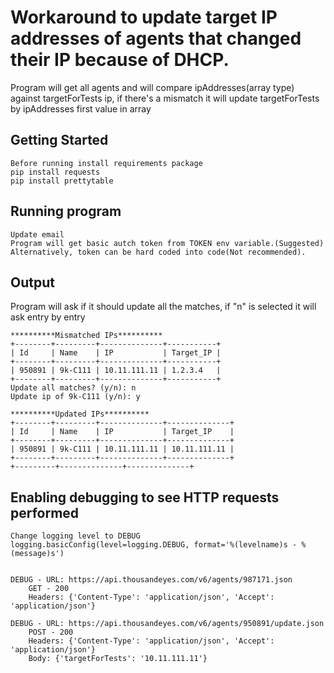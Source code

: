 # Workaround to update target IP addresses of agents that changed their IP because of DHCP.

Program will get all agents and will compare ipAddresses(array type) against targetForTests ip, if there's a mismatch it will update targetForTests by ipAddresses first value in array


## Getting Started
```
Before running install requirements package
pip install requests
pip install prettytable
```

## Running program
```
Update email
Program will get basic autch token from TOKEN env variable.(Suggested)
Alternatively, token can be hard coded into code(Not recommended).

```

## Output 
Program will ask if it should update all the matches, if "n" is selected it will ask entry by entry

```
**********Mismatched IPs**********
+--------+---------+--------------+-----------+
| Id     | Name    | IP           | Target_IP |
+--------+---------+--------------+-----------+
| 950891 | 9k-C111 | 10.11.111.11 | 1.2.3.4   |
+--------+---------+--------------+-----------+
Update all matches? (y/n): n
Update ip of 9k-C111 (y/n): y

**********Updated IPs**********
+--------+---------+--------------+--------------+
| Id     | Name    | IP           | Target_IP    |
+--------+---------+--------------+--------------+
| 950891 | 9k-C111 | 10.11.111.11 | 10.11.111.11 |
+--------+---------+--------------+--------------+
+---------+--------------+--------------+

```

## Enabling debugging to see HTTP requests performed 
```
Change logging level to DEBUG
logging.basicConfig(level=logging.DEBUG, format='%(levelname)s - %(message)s')


DEBUG - URL: https://api.thousandeyes.com/v6/agents/987171.json
	GET - 200
	Headers: {'Content-Type': 'application/json', 'Accept': 'application/json'}

DEBUG - URL: https://api.thousandeyes.com/v6/agents/950891/update.json
	POST - 200
	Headers: {'Content-Type': 'application/json', 'Accept': 'application/json'}
	Body: {'targetForTests': '10.11.111.11'}

```

